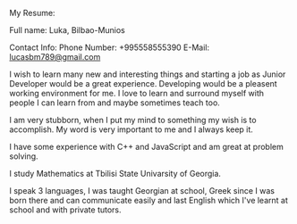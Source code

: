 My Resume:

Full name: Luka, Bilbao-Munios

Contact Info:
    Phone Number: +995558555390
    E-Mail: lucasbm789@gmail.com

I wish to learn many new and interesting things and starting a job as Junior Developer would be a great experience. Developing would be a pleasent working environment for me. I love to learn and surround myself with people I can learn from and maybe sometimes teach too.

I am very stubborn, when I put my mind to something my wish is to accomplish. My word is very important to me and I always keep it.

I have some experience with C++ and JavaScript and am great at problem solving.

I study Mathematics at Tbilisi State Univarsity of Georgia.

I speak 3 languages, I was taught Georgian at school, Greek since I was born there and can communicate easily and last English which I've learnt at school and with private tutors.